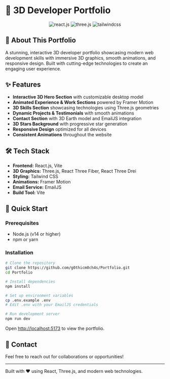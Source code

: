 # 🚀 3D Developer Portfolio

<div align="center">
  <img src="https://img.shields.io/badge/-React_JS-black?style=for-the-badge&logoColor=white&logo=react&color=61DAFB" alt="react.js" />
  <img src="https://img.shields.io/badge/-Three_JS-black?style=for-the-badge&logoColor=white&logo=threedotjs&color=000000" alt="three.js" />
  <img src="https://img.shields.io/badge/-Tailwind_CSS-black?style=for-the-badge&logoColor=white&logo=tailwindcss&color=06B6D4" alt="tailwindcss" />
</div>

## 🎨 About This Portfolio

A stunning, interactive 3D developer portfolio showcasing modern web development skills with immersive 3D graphics, smooth animations, and responsive design. Built with cutting-edge technologies to create an engaging user experience.

## ✨ Features

- **Interactive 3D Hero Section** with customizable desktop model
- **Animated Experience & Work Sections** powered by Framer Motion
- **3D Skills Section** showcasing technologies using Three.js geometries
- **Dynamic Projects & Testimonials** with smooth animations
- **Contact Section** with 3D Earth model and EmailJS integration
- **3D Stars Background** with progressive star generation
- **Responsive Design** optimized for all devices
- **Consistent Animations** throughout the website

## 🛠️ Tech Stack

- **Frontend:** React.js, Vite
- **3D Graphics:** Three.js, React Three Fiber, React Three Drei
- **Styling:** Tailwind CSS
- **Animations:** Framer Motion
- **Email Service:** EmailJS
- **Build Tool:** Vite

## 🚀 Quick Start

### Prerequisites
- Node.js (v14 or higher)
- npm or yarn

### Installation
```bash
# Clone the repository
git clone https://github.com/g0thicm0ch4s/Portfolio.git
cd Portfolio

# Install dependencies
npm install

# Set up environment variables
cp .env.example .env
# Edit .env with your EmailJS credentials

# Run development server
npm run dev
```

Open [http://localhost:5173](http://localhost:5173) to view the portfolio.

## 📧 Contact

Feel free to reach out for collaborations or opportunities!

---

Built with ❤️ using React, Three.js, and modern web technologies.
